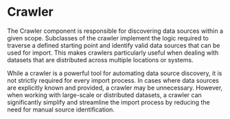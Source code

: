 # Crawler

The Crawler component is responsible for discovering data sources within a given scope. Subclasses of the crawler implement the logic required to traverse a defined starting point and identify valid data sources that can be used for import. This makes crawlers particularly useful when dealing with datasets that are distributed across multiple locations or systems.

While a crawler is a powerful tool for automating data source discovery, it is not strictly required for every import process. In cases where data sources are explicitly known and provided, a crawler may be unnecessary. However, when working with large-scale or distributed datasets, a crawler can significantly simplify and streamline the import process by reducing the need for manual source identification.